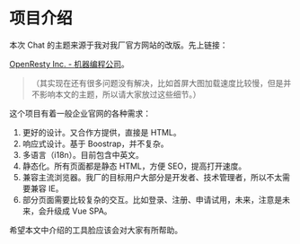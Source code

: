 项目介绍
========

本次 Chat 的主题来源于我对我厂官方网站的改版。先上链接：

[OpenResty Inc. - 机器编程公司](https://openresty.com/cn/)。

> （其实现在还有很多问题没有解决，比如首屏大图加载速度比较慢，但是并不影响本文的主题，所以请大家放过这些细节。）

这个项目有着一般企业官网的各种需求：

1. 更好的设计。又合作方提供，直接是 HTML。
2. 响应式设计。基于 Boostrap，并不复杂。
3. 多语言（i18n）。目前包含中英文。
4. 静态化。所有页面都是静态 HTML，方便 SEO，提高打开速度。
5. 兼容主流浏览器。我厂的目标用户大部分是开发者、技术管理者，所以不太需要兼容 IE。
6. 部分页面需要比较复杂的交互。比如登录、注册、申请试用，未来，注意是未来，会升级成 Vue SPA。

希望本文中介绍的工具脸应该会对大家有所帮助。

